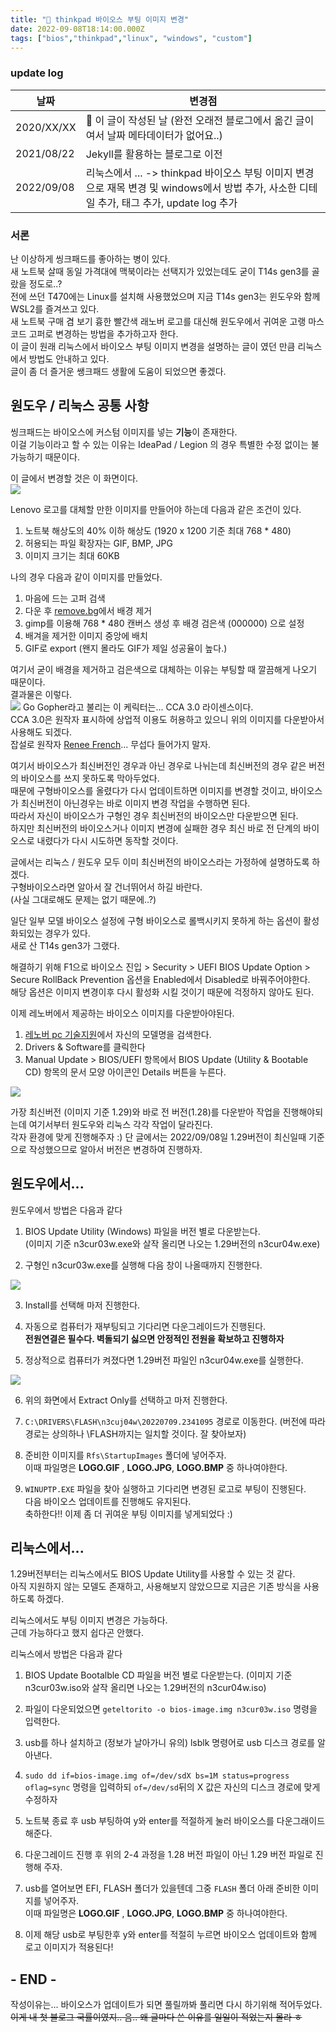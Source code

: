 ```yaml
---
title: "📌 thinkpad 바이오스 부팅 이미지 변경"
date: 2022-09-08T18:14:00.000Z
tags: ["bios","thinkpad","linux", "windows", "custom"]
---
```


### update log
|날짜|변경점|
|----|-----|
|2020/XX/XX|🎺 이 글이 작성된 날 (완전 오래전 블로그에서 옮긴 글이여서 날짜 메타데이터가 없어요..)|
|2021/08/22|Jekyll를 활용하는 블로그로 이전|
|2022/09/08|리눅스에서 ... -> thinkpad 바이오스 부팅 이미지 변경으로 재목 변경 및 windows에서 방법 추가, 사소한 디테일 추가, 태그 추가, update log 추가|

### 서론
난 이상하게 씽크패드를 좋아하는 병이 있다.  
새 노트북 살때 동일 가격대에 맥북이라는 선택지가 있었는데도 굳이 T14s gen3를 골랐을 정도로..?  
전에 쓰던 T470에는 Linux를 설치해 사용했었으며 지금 T14s gen3는 윈도우와 함께 WSL2를 즐겨쓰고 있다.  
새 노트북 구매 겸 보기 흉한 빨간색 래노버 로고를 대신해 원도우에서 귀여운 고랭 마스코드 고퍼로 변경하는 방법을 추가하고자 한다.  
이 글이 원래 리눅스에서 바이오스 부팅 이미지 변경을 설명하는 글이 였던 만큼 리눅스에서 방법도 안내하고 있다.  
글이 좀 더 즐거운 쌩크패드 생활에 도움이 되었으면 좋겠다.  

## 원도우 / 리눅스 공통 사항
씽크패드는 바이오스에 커스텀 이미지를 넣는 **기능**이 존재한다.  
이걸 기능이라고 할 수 있는 이유는 IdeaPad / Legion 의 경우 특별한 수정 없이는 불가능하기 때문이다.  

이 글에서 변경할 것은 이 화면이다.  
![](/images/default-logo.jpg)

Lenovo 로고를 대체할 만한 이미지를 만들어야 하는데 다음과 같은 조건이 있다.  
1. 노트북 해상도의 40% 이하 해상도 (1920 x 1200 기준 최대 768 * 480)
2. 허용되는 파일 확장자는 GIF, BMP, JPG
3. 이미지 크기는 최대 60KB

나의 경우 다음과 같이 이미지를 만들었다.  
1. 마음에 드는 고퍼 검색  
2. 다운 후 [remove.bg](https://remove.bg/)에서 배경 제거  
3. gimp를 이용해 768 * 480 캔버스 생성 후 배경 검은색 (000000) 으로 설정  
4. 배겨을 제거한 이미지 중앙에 배치  
5. GIF로 export (왠지 몰라도 GIF가 제일 성공율이 높다.)

여기서 굳이 배경을 제거하고 검은색으로 대체하는 이유는 부팅할 때 깔끔해게 나오기 때문이다.  
결과물은 이렇다.  
![](/images/LOGO.GIF)
Go Gopher라고 불리는 이 케릭터는... CCA 3.0 라이센스이다.  
CCA 3.0은 원작자 표시하에 상업적 이용도 허용하고 있으니 위의 이미지를 다운받아서 사용해도 되겠다.  
잡설로 원작자 [Renee French](http://reneefrench.blogspot.com/)... 무섭다 들어가지 말자.  

여기서 바이오스가 최신버전인 경우과 아닌 경우로 나뉘는데 최신버전의 경우 같은 버전의 바이오스를 쓰지 못하도록 막아두었다.  
때문에 구형바이오스를 올렸다가 다시 업데이트하면 이미지를 변경할 것이고, 바이오스가 최신버전이 아닌경우는 바로 이미지 변경 작업을 수행하면 된다.  
따라서 자신이 바이오스가 구형인 경우 최신버전의 바이오스만 다운받으면 된다.  
하지만 최신버전의 바이오스거나 이미지 변경에 실패한 경우 최신 바로 전 단계의 바이오스로 내렸다가 다시 시도하면 동작할 것이다.  

글에서는 리눅스 / 원도우 모두 이미 최신버전의 바이오스라는 가정하에 설명하도록 하겠다.  
구형바이오스라면 알아서 잘 건너뛰어서 하길 바란다.  
(사실 그대로해도 문제는 없기 때문에..?)  

일단 일부 모델 바이오스 설정에 구형 바이오스로 롤백시키지 못하게 하는 옵션이 활성화되있는 경우가 있다.  
새로 산 T14s gen3가 그랬다.  

해결하기 위해 F1으로 바이오스 진입 > Security > UEFI BIOS Update Option > Secure RollBack Prevention 옵션을 Enabled에서 Disabled로 바꿔주어야한다.  
해당 옵션은 이미지 변경이후 다시 활성화 시킬 것이기 때문에 걱정하지 않아도 된다.  

이제 레노버에서 제공하는 바이오스 이미지를 다운받아야된다.  

1. [레노버 pc 기술지원](https://pcsupport.lenovo.com/)에서 자신의 모델명을 검색한다.
2. Drivers & Software를 클릭한다
3. Manual Update > BIOS/UEFI 항목에서 BIOS Update (Utility & Bootable CD) 항목의 문서 모양 아이콘인 Details 버튼을 누른다.

![](/images/Screenshot-2022-09-08-185318.png)

가장 최신버전 (이미지 기준 1.29)와 바로 전 버전(1.28)를 다운받아 작업을 진행해야되는데 여기서부터 원도우와 리눅스 각각 작업이 달라진다.  
각자 환경에 맞게 진행해주자 :)
단 글에서는 2022/09/08일 1.29버전이 최신일때 기준으로 작성했으므로 알아서 버전은 변경하여 진행하자.

## 원도우에서...

원도우에서 방법은 다음과 같다

1. BIOS Update Utility (Windows) 파일을 버전 별로 다운받는다.  
(이미지 기준 n3cur03w.exe와 살작 올리면 나오는 1.29버전의 n3cur04w.exe)

2. 구형인 n3cur03w.exe를 실행해 다음 창이 나올때까지 진행한다.  

![](/images/Screenshot-2022-09-08-203335.png)

3. Install를 선택해 마저 진행한다.  

4. 자동으로 컴퓨터가 재부팅되고 기다리면 다운그레이드가 진행된다.  
**전원연결은 필수다. 벽돌되기 싫으면 안정적인 전원을 확보하고 진행하자**

5. 정상적으로 컴퓨터가 켜졌다면 1.29버전 파일인 n3cur04w.exe를 실행한다.

![](/images/Screenshot-2022-09-08-203117.png)

6. 위의 화면에서 Extract Only를 선택하고 마저 진행한다.

7. `C:\DRIVERS\FLASH\n3cuj04w\20220709.2341095` 경로로 이동한다.  (버전에 따라 경로는 상의하나 \FLASH까지는 일치할 것이다. 잘 찾아보자)

8. 준비한 이미지를 `Rfs\StartupImages` 폴더에 넣어주자.  
이때 파일명은 **LOGO.GIF** , **LOGO.JPG**, **LOGO.BMP** 중 하나여야한다.

9. `WINUPTP.EXE` 파일을 찾아 실행하고 기다리면 변경된 로고로 부팅이 진행된다.  
다음 바이오스 업데이트를 진행해도 유지된다.  
축하한다!! 이제 좀 더 귀여운 부팅 이미지를 넣게되었다 :)  

## 리눅스에서...

1.29버전부터는 리눅스에서도 BIOS Update Utility를 사용할 수 있는 것 같다.  
아직 지원하지 않는 모델도 존재하고, 사용해보지 않았으므로 지금은 기존 방식을 사용하도록 하겠다.  

리눅스에서도 부팅 이미지 변경은 가능하다.  
근데 가능하다고 했지 쉽다곤 안했다.   

리눅스에서 방법은 다음과 같다

1. BIOS Update Bootalble CD 파일을 버전 별로 다운받는다.
(이미지 기준 n3cur03w.iso와 살작 올리면 나오는 1.29버전의 n3cur04w.iso)

2. 파일이 다운되었으면 `geteltorito -o bios-image.img n3cur03w.iso` 명령을 입력한다.

3. usb를 하나 설치하고 (정보가 날아가니 유의) lsblk 명령어로 usb 디스크 경로를 알아낸다.

4. `sudo dd if=bios-image.img of=/dev/sdX bs=1M status=progress oflag=sync` 명령을 입력하되 `of=/dev/sd`뒤의 X 값은 자신의 디스크 경로에 맞게 수정하자

5. 노트북 종료 후 usb 부팅하여 y와 enter를 적절하게 눌러 바이오스를 다운그래이드 해준다.

6. 다운그레이드 진행 후 위의 2-4 과정을 1.28 버전 파일이 아닌 1.29 버전 파일로 진행해 주자.

7. usb를 열어보면 EFI, FLASH 폴더가 있을텐데 그중 `FLASH` 폴더 아래 준비한 이미지를 넣어주자.  
이때 파일명은 **LOGO.GIF** , **LOGO.JPG**, **LOGO.BMP** 중 하나여야한다.

8. 이제 해당 usb로 부팅한후 y와 enter를 적절히 누르면 바이오스 업데이트와 함께 로고 이미지가 적용된다!

## - END -

작성이유는... 바이오스가 업데이트가 되면 풀릴까봐 풀리면 다시 하기위해 적어두었다.  
~~이게 내 첫 블로그 국률이였지.. 음.. 왜 글마다 쓴 이유를 일일이 적었는지 몰라 ㅎ~~
